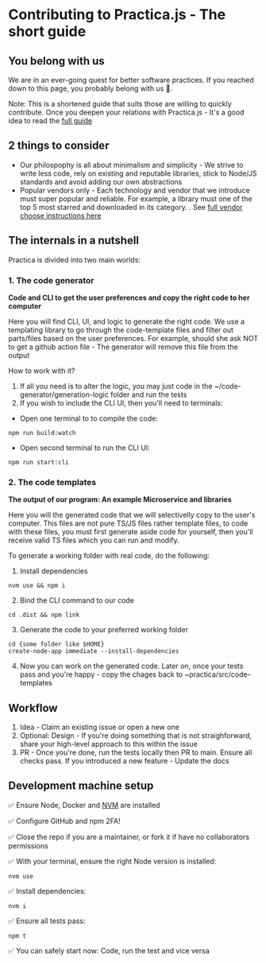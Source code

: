 # Contributing to Practica.js - The short guide

## You belong with us

We are in an ever-going quest for better software practices. If you reached down to this page, you probably belong with us 💜. 

Note: This is a shortened guide that suits those are willing to quickly contribute. Once you deepen your relations with Practica.js - It's a good idea to read the [full guide](https://github.com/practicajs/practica/blob/main/CONTRIBUTING.md)

## 2 things to consider

- Our philospophy is all about minimalism and simplicity - We strive to write less code, rely on existing and reputable libraries, stick to Node/JS standards and avoid adding our own abstractions
- Popular vendors only - Each technology and vendor that we introduce must super popular and reliable. For example, a library must one of the top 5 most starred and downloaded in its category. . See [full vendor choose instructions here](./vendor-pick-guidelines.MD)

## The internals in a nutshell

Practica is divided into two main worlds:

### 1. The code generator

**Code and CLI to get the user preferences and copy the right code to her computer**

Here you will find CLI, UI, and logic to generate the right code. We use a templating library to go through the code-template files and filter out parts/files based on the user preferences. For example, should she ask NOT to get a github action file - The generator will remove this file from the output

How to work with it?

1. If all you need is to alter the logic, you may just code in the ~/code-generator/generation-logic folder and run the tests
2. If you wish to include the CLI UI, then you'll need to terminals: 

- Open one terminal to to compile the code:

`
npm run build:watch
`

- Open second terminal to run the CLI UI:

`
npm run start:cli
`

### 2. The code templates

**The output of our program: An example Microservice and libraries**

Here you will the generated code that we will selectivelly copy to the user's computer. This files are not pure TS/JS files rather template files, to code with these files, you must first generate aside code for yourself, then you'll receive valid TS files which you can run and modify. 

To generate a working folder with real code, do the following:

1. Install dependencies

```
nvm use && npm i
```

2. Bind the CLI command to our code

```
cd .dist && npm link
```

3. Generate the code to your preferred working folder

```
cd {some folder like $HOME}
create-node-app immediate --install-dependencies
```

4. Now you can work on the generated code. Later on, once your tests pass and you're happy - copy the chages back to ~practica/src/code-templates


## Workflow

1. Idea - Claim an existing issue or open a new one
2. Optional: Design - If you're doing something that is not straighforward, share your high-level approach to this within the issue
3. PR - Once you're done, run the tests locally then PR to main. Ensure all checks pass. If you introduced a new feature - Update the docs

## Development machine setup

✅ Ensure Node, Docker and [NVM](https://github.com/nvm-sh/nvm#installing-and-updating) are installed

✅ Configure GitHub and npm 2FA!

✅ Close the repo if you are a maintainer, or fork it if have no collaborators permissions

✅ With your terminal, ensure the right Node version is installed:

```
nvm use
```

✅ Install dependencies:


```
nvm i
```

✅ Ensure all tests pass:

```
npm t
```

✅ You can safely start now: Code, run the test and vice versa
